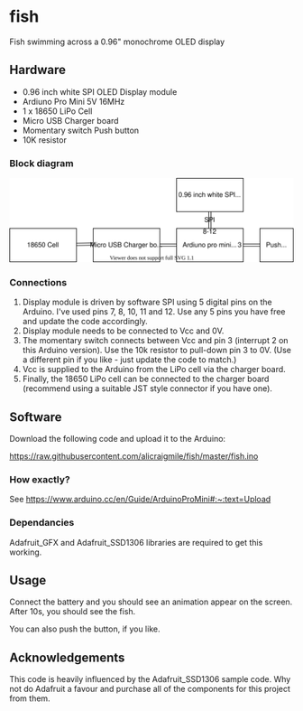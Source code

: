 # fish
Fish swimming across a 0.96" monochrome OLED display

## Hardware

* 0.96 inch white SPI OLED Display module
* Ardiuno Pro Mini 5V 16MHz
* 1 x 18650 LiPo Cell
* Micro USB Charger board
* Momentary switch Push button
* 10K resistor

### Block diagram

![](https://github.com/alicraigmile/fish/raw/master/fish.svg "Block diagram of the required hardware")

### Connections

1. Display module is driven by software SPI using 5 digital pins on the Arduino. I've used pins 7, 8, 10, 11 and 12. Use any 5 pins you have free and update the code accordingly.
2. Display module needs to be connected to Vcc and 0V.
3. The momentary switch connects between Vcc and pin 3 (interrupt 2 on this Arduino version). Use the 10k resistor to pull-down pin 3 to 0V. (Use a different pin if you like - just update the code to match.)
4. Vcc is supplied to the Arduino from the LiPo cell via the charger board.
5. Finally, the 18650 LiPo cell can be connected to the charger board (recommend using a suitable JST style connector if you have one).

## Software

Download the following code and upload it to the Arduino:

https://raw.githubusercontent.com/alicraigmile/fish/master/fish.ino

### How exactly?

See https://www.arduino.cc/en/Guide/ArduinoProMini#:~:text=Upload

### Dependancies

Adafruit_GFX and Adafruit_SSD1306 libraries are required to get this working.

## Usage

Connect the battery and you should see an animation appear on the screen. After 10s, you should see the fish.

You can also push the button, if you like.

## Acknowledgements

This code is heavily influenced by the Adafruit_SSD1306 sample code. Why not do Adafruit a favour and purchase all of the components for this project from them. 




